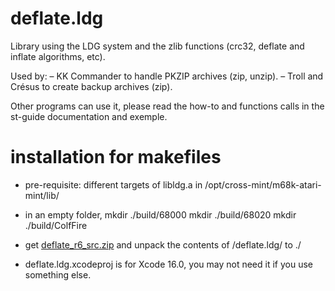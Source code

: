 # deflate.ldg

Library using the LDG system and the zlib functions (crc32, deflate and inflate algorithms, etc).

Used by:
– KK Commander to handle PKZIP archives (zip, unzip).
– Troll and Crésus to create backup archives (zip).

Other programs can use it, please read the how-to and functions calls in the st-guide documentation and exemple.

# installation for makefiles

- pre-requisite: different targets of libldg.a in /opt/cross-mint/m68k-atari-mint/lib/

- in an empty folder,
mkdir ./build/68000
mkdir ./build/68020
mkdir ./build/ColfFire

- get [deflate_r6_src.zip](https://ptonthat.fr/files/deflate/deflate_r6_src.zip) and unpack the contents of /deflate.ldg/ to ./

- deflate.ldg.xcodeproj is for Xcode 16.0, you may not need it if you use something else.
